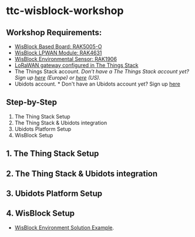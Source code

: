 # ttc-wisblock-workshop

## Workshop Requirements:

* [WisBlock Based Board: RAK5005-O](https://store.rakwireless.com/products/rak5005-o-base-board)
* [WisBlock LPWAN Module: RAK4631](https://store.rakwireless.com/products/rak4631-lpwan-node)
* [WisBlock Environmental Sensor: RAK1906](https://store.rakwireless.com/products/rak1906-bme680-environment-sensor)
* [LoRaWAN gateway configured in The Things Stack](https://store.rakwireless.com/products/rak-discover-kit-2)
* The Things Stack account. *Don’t have a The Things Stack account yet? Sign up [here](ttc.eu1.cloud.thethings.industries) (Europe) or [here](ttc.nam1.cloud.thethings.industries) (US).*
* Ubidots account. * Don't have an Ubidots account yet? Sign up [here](https://industrial.ubidots.com/accounts/signup_industrial/)

## Step-by-Step

1. The Thing Stack Setup
2. The Thing Stack & Ubidots integration
3. Ubidots Platform Setup
4. WisBlock Setup

## 1. The Thing Stack Setup

## 2. The Thing Stack & Ubidots integration

## 3. Ubidots Platform Setup

## 4. WisBlock Setup

* [WisBlock Environment Solution Example](https://github.com/RAKWireless/WisBlock/tree/master/examples/solutions/Environment_Monitoring).  